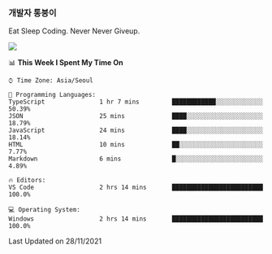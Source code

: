 ### 개발자 통붕이
Eat Sleep Coding.
Never Never Giveup.

<img src="https://github-readme-stats.vercel.app/api/top-langs/?username=tiaz0128&layout=compact" />

<br/>

<!--START_SECTION:waka-->
📊 **This Week I Spent My Time On** 

```text
⌚︎ Time Zone: Asia/Seoul

💬 Programming Languages: 
TypeScript               1 hr 7 mins         ████████████░░░░░░░░░░░░░   50.39% 
JSON                     25 mins             ████░░░░░░░░░░░░░░░░░░░░░   18.79% 
JavaScript               24 mins             ████░░░░░░░░░░░░░░░░░░░░░   18.14% 
HTML                     10 mins             ██░░░░░░░░░░░░░░░░░░░░░░░   7.77% 
Markdown                 6 mins              █░░░░░░░░░░░░░░░░░░░░░░░░   4.89%

🔥 Editors: 
VS Code                  2 hrs 14 mins       █████████████████████████   100.0%

💻 Operating System: 
Windows                  2 hrs 14 mins       █████████████████████████   100.0%

```


 Last Updated on 28/11/2021
<!--END_SECTION:waka-->
